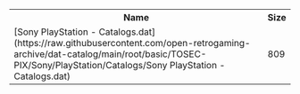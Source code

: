 <table>
<tr><th>Name</th><th>Size</th></tr>
<tr><td>[Sony PlayStation - Catalogs.dat](https://raw.githubusercontent.com/open-retrogaming-archive/dat-catalog/main/root/basic/TOSEC-PIX/Sony/PlayStation/Catalogs/Sony PlayStation - Catalogs.dat)</td><td>809</td></tr>
</table>

